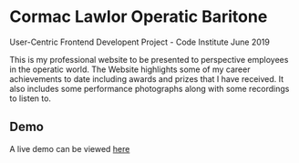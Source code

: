 # **Cormac Lawlor Operatic Baritone**

User-Centric Frontend Developent Project - Code Institute June 2019

This is my professional website to be presented to perspective employees in the operatic world. The Website highlights some of my career achievements to date including awards and prizes that I have received. It also includes some performance photographs along with some recordings to listen to.

## Demo

A live demo can be viewed [here](https://armedcor.github.io/frontend-round2/)